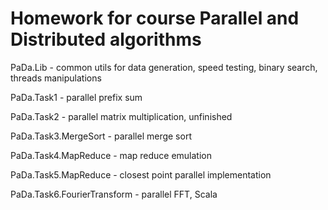 # Homework for course Parallel and Distributed algorithms

PaDa.Lib - common utils for data generation, speed testing, binary search, threads manipulations

PaDa.Task1 - parallel prefix sum

PaDa.Task2 - parallel matrix multiplication, unfinished

PaDa.Task3.MergeSort - parallel merge sort

PaDa.Task4.MapReduce - map reduce emulation

PaDa.Task5.MapReduce - closest point parallel implementation

PaDa.Task6.FourierTransform - parallel FFT, Scala